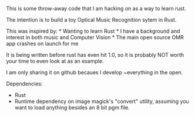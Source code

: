 This is some throw-away code that I am hacking on as a way to learn rust.  

The intention is to build a toy Optical Music Recognition sytem in Rust.

This was inspired by: 
	* Wanting to learn Rust
	* I have a background and interest in both music and Computer Vision
	* The main open source OMR app crashes on launch for me

It is being written before rust has even hit 1.0, so it is probably NOT
worth your time to even look at as an example.

I am only sharing it on github becaues I develop ~everything in the open.

Dependencies:
* Rust
* Runtime dependency on image magick's "convert" utility,
	assuming you want to load anything besides an 8 bit pgm file.
